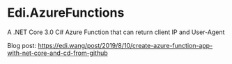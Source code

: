 # Edi.AzureFunctions

A .NET Core 3.0 C# Azure Function that can return client IP and User-Agent

Blog post: https://edi.wang/post/2019/8/10/create-azure-function-app-with-net-core-and-cd-from-github
